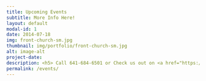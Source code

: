 ```yaml
---
title: Upcoming Events
subtitle: More Info Here!
layout: default
modal-id: 1
date: 2014-07-18
img: front-church-sm.jpg
thumbnail: img/portfolio/front-church-sm.jpg
alt: image-alt
project-date: 
description: <h5> Call 641-684-6501 or Check us out on <a href="https://www.facebook.com/FirstChurchOfTheOpenBibleOfOttumwa/" target="_blank">Facebook</a> to find out about any church related events you don't see here!</p>
permalink: /events/
---
```

